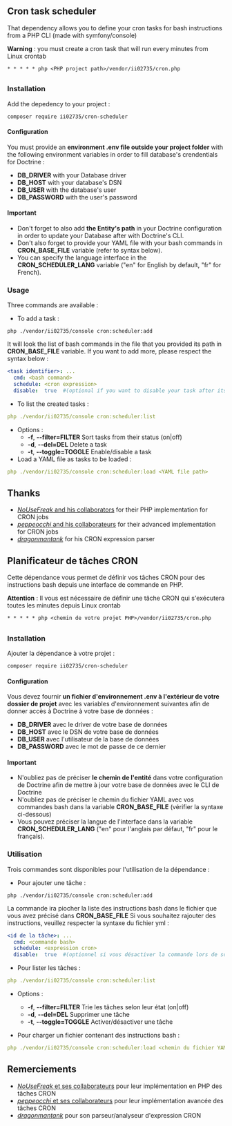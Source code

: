 ## Cron task scheduler

That dependency allows you to define your cron tasks for bash instructions from a PHP CLI (made with symfony/console)

__Warning__ : you must create a cron task that will run every minutes from Linux crontab

```
* * * * * php <PHP project path>/vendor/ii02735/cron.php
```

##

### Installation

Add the depedency to your project :
```
composer require ii02735/cron-scheduler
```

#### Configuration

You must provide an __environment .env file outside your project folder__ with the following environment variables in order to fill database's crendentials for Doctrine :

- __DB_DRIVER__ with your Database driver
- __DB_HOST__ with your database's DSN
- __DB_USER__ with the database's user
- __DB_PASSWORD__ with the user's password

#### Important

- Don't forget to also add __the Entity's path__ in your Doctrine configuration in order to update your Database after with Doctrine's CLI.
- Don't also forget to provide your YAML file with your bash commands in __CRON_BASE_FILE__ variable (refer to syntax below).
- You can specify the language interface in the __CRON_SCHEDULER_LANG__ variable ("en" for English by default, "fr" for French).

### Usage

Three commands are available :

- To add a task : 
```
php ./vendor/ii02735/console cron:scheduler:add
```
It will look the list of bash commands in the file that you provided its path in __CRON_BASE_FILE__ variable.
If you want to add more, please respect the syntax below : 
```yaml
<task identifier>: ...
  cmd: <bash command>
  schedule: <cron expression>
  disable:  true  #(optional if you want to disable your task after its addition)
```

- To list the created tasks :
```yaml
php ./vendor/ii02735/console cron:scheduler:list
```
  - Options :
    - __-f__, __--filter=FILTER__   Sort tasks from their status (on|off)
    - __-d__, __--del=DEL__         Delete a task
    - __-t__, __--toggle=TOGGLE__   Enable/disable a task
- Load a YAML file as tasks to be loaded :
```yaml
php ./vendor/ii02735/console cron:scheduler:load <YAML file path>
```
## Thanks
- [_NoUseFreak_ and his collaborators](https://github.com/Cron/Cron) for their PHP implementation for CRON jobs
- [_peppeocchi_ and his collaborateurs](https://github.com/peppeocchi/php-cron-scheduler) for their advanced implementation for CRON jobs
- [_dragonmantank_](https://github.com/dragonmantank/cron-expression) for his CRON expression parser
##

## Planificateur de tâches CRON

Cette dépendance vous permet de définir vos tâches CRON pour des instructions bash depuis une interface de commande en PHP.

__Attention__ : Il vous est nécessaire de définir une tâche CRON qui s'exécutera toutes les minutes depuis Linux crontab


```
* * * * * php <chemin de votre projet PHP>/vendor/ii02735/cron.php
```

##

### Installation

Ajouter la dépendance à votre projet :

```
composer require ii02735/cron-scheduler
```

#### Configuration

Vous devez fournir __un fichier d'environnement .env à l'extérieur de votre dossier de projet__ avec les variables d'environnement suivantes afin de donner accès à Doctrine à votre base de données :

- __DB_DRIVER__ avec le driver de votre base de données
- __DB_HOST__ avec le DSN de votre base de données
- __DB_USER__ avec l'utilisateur de la base de données
- __DB_PASSWORD__ avec le mot de passe de ce dernier

#### Important
- N'oubliez pas de préciser __le chemin de l'entité__ dans votre configuration de Doctrine afin de mettre à jour votre base de données avec le CLI de Doctrine
- N'oubliez pas de préciser le chemin du fichier YAML avec vos commandes bash dans la variable __CRON_BASE_FILE__ (vérifier la syntaxe ci-dessous) 
- Vous pouvez préciser la langue de l'interface dans la variable __CRON_SCHEDULER_LANG__ ("en" pour l'anglais par défaut, "fr" pour le français).

### Utilisation

Trois commandes sont disponibles pour l'utilisation de la dépendance :

- Pour ajouter une tâche :
```
php ./vendor/ii02735/console cron:scheduler:add
```
La commande ira piocher la liste des instructions bash dans le fichier que vous avez précisé dans __CRON_BASE_FILE__
Si vous souhaitez rajouter des instructions, veuillez respecter la syntaxe du fichier yml :
```yaml
<id de la tâche>: ...
  cmd: <commande bash>
  schedule: <expression cron>
  disable:  true  #(optionnel si vous désactiver la commande lors de son ajout en tâche CRON)
```

- Pour lister les tâches :
```yaml
php ./vendor/ii02735/console cron:scheduler:list
```
  - Options :
    - __-f__, __--filter=FILTER__   Trie les tâches selon leur état (on|off)
    - __-d__, __--del=DEL__         Supprimer une tâche
    - __-t__, __--toggle=TOGGLE__   Activer/désactiver une tâche

- Pour charger un fichier contenant des instructions bash :
```yaml
php ./vendor/ii02735/console cron:scheduler:load <chemin du fichier YAML>
```
## Remerciements
- [_NoUseFreak_ et ses collaborateurs](https://github.com/Cron/Cron) pour leur implémentation en PHP des tâches CRON
- [_peppeocchi_ et ses collaborateurs](https://github.com/peppeocchi/php-cron-scheduler) pour leur implémentation avancée des tâches CRON
- [_dragonmantank_](https://github.com/dragonmantank/cron-expression) pour son parseur/analyseur d'expression CRON
